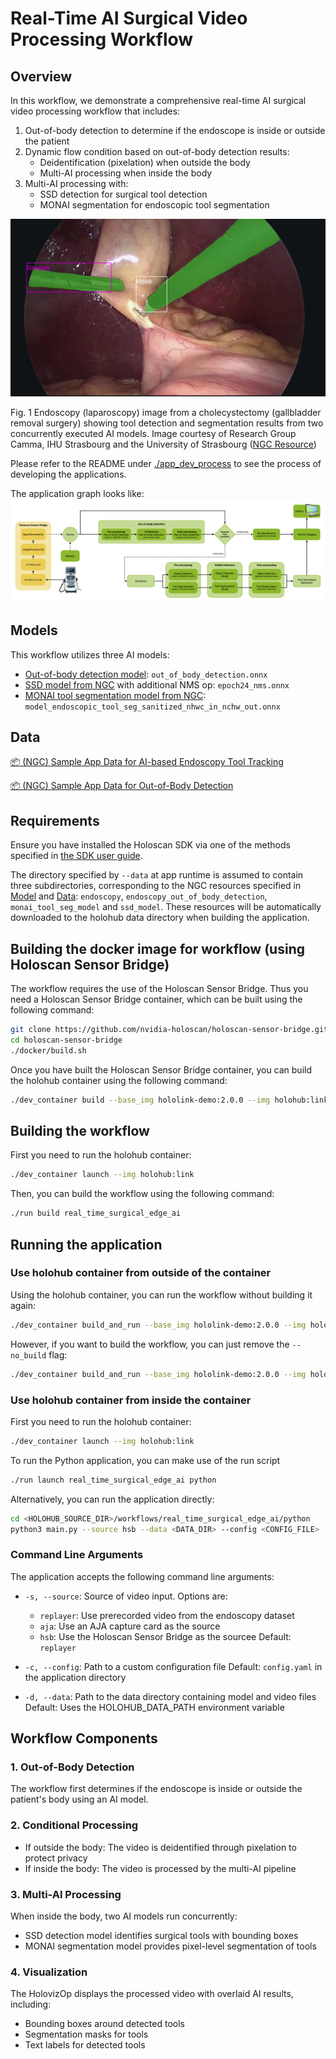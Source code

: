# Real-Time AI Surgical Video Processing Workflow

## Overview

In this workflow, we demonstrate a comprehensive real-time AI surgical video processing workflow that includes:

1. Out-of-body detection to determine if the endoscope is inside or outside the patient
2. Dynamic flow condition based on out-of-body detection results:
   - Deidentification (pixelation) when outside the body
   - Multi-AI processing when inside the body
3. Multi-AI processing with:
   - SSD detection for surgical tool detection
   - MONAI segmentation for endoscopic tool segmentation

![Sample Endoscopy Image](images/RAISVP-sample-image.png)

Fig. 1 Endoscopy (laparoscopy) image from a cholecystectomy (gallbladder removal surgery) showing tool detection and segmentation results from two concurrently executed AI models.
Image courtesy of Research Group Camma, IHU Strasbourg and the University of Strasbourg ([NGC Resource](https://catalog.ngc.nvidia.com/orgs/nvidia/teams/clara-holoscan/resources/holoscan_endoscopy_sample_data))

Please refer to the README under [./app_dev_process](./app_dev_process/README.md) to see the process of developing the applications.

The application graph looks like:
![RAISVP-workflow](./images/RAISVP-dynamic-workflow.png)

## Models

This workflow utilizes three AI models:

- [Out-of-body detection model](https://catalog.ngc.nvidia.com/orgs/nvidia/teams/clara-holoscan/resources/endoscopy_out_of_body_detection): `out_of_body_detection.onnx`
- [SSD model from NGC](https://catalog.ngc.nvidia.com/orgs/nvidia/teams/clara-holoscan/resources/ssd_surgical_tool_detection_model) with additional NMS op: `epoch24_nms.onnx`
- [MONAI tool segmentation model from NGC](https://catalog.ngc.nvidia.com/orgs/nvidia/teams/clara-holoscan/resources/monai_endoscopic_tool_segmentation_model): `model_endoscopic_tool_seg_sanitized_nhwc_in_nchw_out.onnx`

## Data

[📦️ (NGC) Sample App Data for AI-based Endoscopy Tool Tracking](https://catalog.ngc.nvidia.com/orgs/nvidia/teams/clara-holoscan/resources/holoscan_endoscopy_sample_data)

[📦️ (NGC) Sample App Data for Out-of-Body Detection](https://catalog.ngc.nvidia.com/orgs/nvidia/teams/clara-holoscan/resources/holoscan_endoscopy_sample_data)

## Requirements

Ensure you have installed the Holoscan SDK via one of the methods specified in [the SDK user guide](https://docs.nvidia.com/holoscan/sdk-user-guide/sdk_installation.html#development-software-stack).

The directory specified by `--data` at app runtime is assumed to contain three subdirectories, corresponding to the NGC resources specified in [Model](#models) and [Data](#data): `endoscopy`, `endoscopy_out_of_body_detection`, `monai_tool_seg_model` and `ssd_model`. These resources will be automatically downloaded to the holohub data directory when building the application.

## Building the docker image for workflow (using Holoscan Sensor Bridge)

The workflow requires the use of the Holoscan Sensor Bridge. Thus you need a Holoscan Sensor Bridge container, which can be built using the following command:

```sh
git clone https://github.com/nvidia-holoscan/holoscan-sensor-bridge.git
cd holoscan-sensor-bridge
./docker/build.sh
```

Once you have built the Holoscan Sensor Bridge container, you can build the holohub container using the following command:

```sh
./dev_container build --base_img hololink-demo:2.0.0 --img holohub:link
```

## Building the workflow

First you need to run the holohub container:

```sh
./dev_container launch --img holohub:link 
```

Then, you can build the workflow using the following command:

```sh
./run build real_time_surgical_edge_ai
```

## Running the application

### Use holohub container from outside of the container

Using the holohub container, you can run the workflow without building it again:

```sh
./dev_container build_and_run --base_img hololink-demo:2.0.0 --img holohub:link --no_build real_time_surgical_edge_ai
```

However, if you want to build the workflow, you can just remove the `--no_build` flag:

```sh
./dev_container build_and_run --base_img hololink-demo:2.0.0 --img holohub:link real_time_surgical_edge_ai
```

### Use holohub container from inside the container

First you need to run the holohub container:

```sh
./dev_container launch --img holohub:link 
```

To run the Python application, you can make use of the run script

```sh
./run launch real_time_surgical_edge_ai python
```

Alternatively, you can run the application directly:

```sh
cd <HOLOHUB_SOURCE_DIR>/workflows/real_time_surgical_edge_ai/python
python3 main.py --source hsb --data <DATA_DIR> --config <CONFIG_FILE>
```

### Command Line Arguments

The application accepts the following command line arguments:

- `-s, --source`: Source of video input. Options are:
  - `replayer`: Use prerecorded video from the endoscopy dataset
  - `aja`: Use an AJA capture card as the source
  - `hsb`: Use the Holoscan Sensor Bridge as the sourcee
  Default: `replayer`

- `-c, --config`: Path to a custom configuration file
  Default: `config.yaml` in the application directory

- `-d, --data`: Path to the data directory containing model and video files
  Default: Uses the HOLOHUB_DATA_PATH environment variable

## Workflow Components

### 1. Out-of-Body Detection

The workflow first determines if the endoscope is inside or outside the patient's body using an AI model.

### 2. Conditional Processing

- If outside the body: The video is deidentified through pixelation to protect privacy
- If inside the body: The video is processed by the multi-AI pipeline

### 3. Multi-AI Processing

When inside the body, two AI models run concurrently:

- SSD detection model identifies surgical tools with bounding boxes
- MONAI segmentation model provides pixel-level segmentation of tools

### 4. Visualization

The HolovizOp displays the processed video with overlaid AI results, including:

- Bounding boxes around detected tools
- Segmentation masks for tools
- Text labels for detected tools
